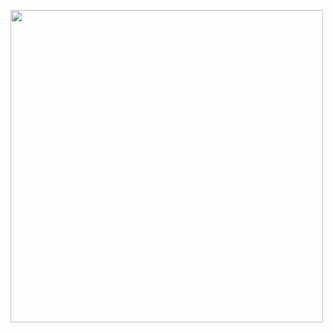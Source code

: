 <img allign="right" height="500em"
src = [https://raw.githubusercontent.com/gist/t-dlsantos/c991ebd677d34a2c762a077d4622baba/raw/bcbfb6a71a882044f5ad0199ac5e2431a3dc8aa6/githubcard.svg]/>

